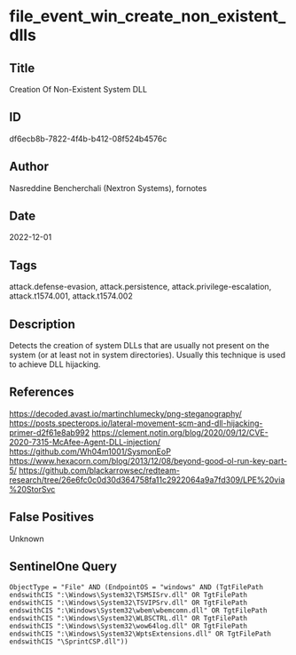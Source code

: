 # file_event_win_create_non_existent_dlls

## Title
Creation Of Non-Existent System DLL

## ID
df6ecb8b-7822-4f4b-b412-08f524b4576c

## Author
Nasreddine Bencherchali (Nextron Systems), fornotes

## Date
2022-12-01

## Tags
attack.defense-evasion, attack.persistence, attack.privilege-escalation, attack.t1574.001, attack.t1574.002

## Description
Detects the creation of system DLLs that are usually not present on the system (or at least not in system directories).
Usually this technique is used to achieve DLL hijacking.


## References
https://decoded.avast.io/martinchlumecky/png-steganography/
https://posts.specterops.io/lateral-movement-scm-and-dll-hijacking-primer-d2f61e8ab992
https://clement.notin.org/blog/2020/09/12/CVE-2020-7315-McAfee-Agent-DLL-injection/
https://github.com/Wh04m1001/SysmonEoP
https://www.hexacorn.com/blog/2013/12/08/beyond-good-ol-run-key-part-5/
https://github.com/blackarrowsec/redteam-research/tree/26e6fc0c0d30d364758fa11c2922064a9a7fd309/LPE%20via%20StorSvc

## False Positives
Unknown

## SentinelOne Query
```
ObjectType = "File" AND (EndpointOS = "windows" AND (TgtFilePath endswithCIS ":\Windows\System32\TSMSISrv.dll" OR TgtFilePath endswithCIS ":\Windows\System32\TSVIPSrv.dll" OR TgtFilePath endswithCIS ":\Windows\System32\wbem\wbemcomn.dll" OR TgtFilePath endswithCIS ":\Windows\System32\WLBSCTRL.dll" OR TgtFilePath endswithCIS ":\Windows\System32\wow64log.dll" OR TgtFilePath endswithCIS ":\Windows\System32\WptsExtensions.dll" OR TgtFilePath endswithCIS "\SprintCSP.dll"))

```